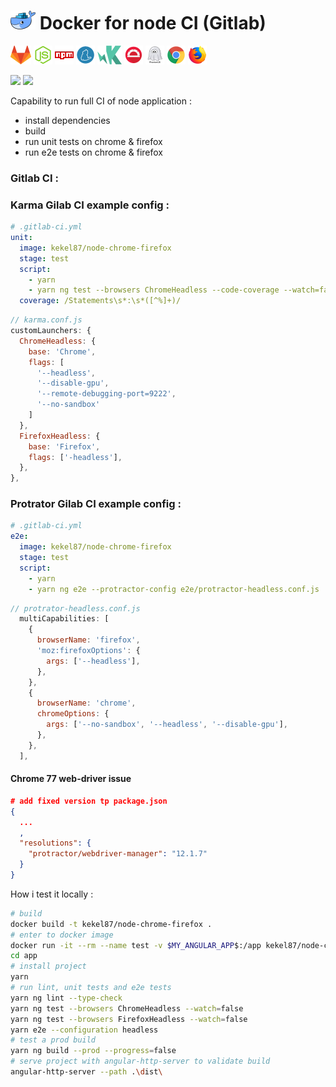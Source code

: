 # ![Docker](https://raw.githubusercontent.com/kekel87/readme-images/master/docker.png) Docker for node CI (Gitlab)

![gitlab](https://raw.githubusercontent.com/kekel87/readme-images/master/gitlab.png) ![node](https://raw.githubusercontent.com/kekel87/readme-images/master/node.png) ![npm](https://raw.githubusercontent.com/kekel87/readme-images/master/npm.png) ![yarn](https://raw.githubusercontent.com/kekel87/readme-images/master/yarn.png) ![karma](https://raw.githubusercontent.com/kekel87/readme-images/master/karma.png) ![protractor](https://raw.githubusercontent.com/kekel87/readme-images/master/protractor.png) ![phantomjs](https://raw.githubusercontent.com/kekel87/readme-images/master/phantomjs.png) ![chrome](https://raw.githubusercontent.com/kekel87/readme-images/master/chrome.png) ![firefox](https://raw.githubusercontent.com/kekel87/readme-images/master/firefox.png)

[![](https://images.microbadger.com/badges/version/kekel87/node-chrome-firefox.svg)](https://microbadger.com/images/kekel87/node-chrome-firefox 'Get your own version badge on microbadger.com') [![](https://images.microbadger.com/badges/image/kekel87/node-chrome-firefox.svg)](https://microbadger.com/images/kekel87/node-chrome-firefox 'Get your own image badge on microbadger.com')

Capability to run full CI of node application :

- install dependencies
- build
- run unit tests on chrome & firefox
- run e2e tests on chrome & firefox

### Gitlab CI :

### Karma Gilab CI example config :

```yml
# .gitlab-ci.yml
unit:
  image: kekel87/node-chrome-firefox
  stage: test
  script:
    - yarn
    - yarn ng test --browsers ChromeHeadless --code-coverage --watch=false --progress=false
  coverage: /Statements\s*:\s*([^%]+)/
```

```javascript
// karma.conf.js
customLaunchers: {
  ChromeHeadless: {
    base: 'Chrome',
    flags: [
      '--headless',
      '--disable-gpu',
      '--remote-debugging-port=9222',
      '--no-sandbox'
    ]
  },
  FirefoxHeadless: {
    base: 'Firefox',
    flags: ['-headless'],
  },
},
```

### Protrator Gilab CI example config :

```yml
# .gitlab-ci.yml
e2e:
  image: kekel87/node-chrome-firefox
  stage: test
  script:
    - yarn  
    - yarn ng e2e --protractor-config e2e/protractor-headless.conf.js
```

```javascript
// protrator-headless.conf.js
  multiCapabilities: [
    {
      browserName: 'firefox',
      'moz:firefoxOptions': {
        args: ['--headless'],
      },
    },
    {
      browserName: 'chrome',
      chromeOptions: {
        args: ['--no-sandbox', '--headless', '--disable-gpu'],
      },
    },
  ],
```

#### Chrome 77 web-driver issue

```json
# add fixed version tp package.json
{
  ...
  ,
  "resolutions": {
    "protractor/webdriver-manager": "12.1.7"
  }
}
```


How i test it locally :
```bash
# build
docker build -t kekel87/node-chrome-firefox .
# enter to docker image
docker run -it --rm --name test -v $MY_ANGULAR_APP$:/app kekel87/node-chrome-firefox sh
cd app
# install project
yarn
# run lint, unit tests and e2e tests
yarn ng lint --type-check
yarn ng test --browsers ChromeHeadless --watch=false
yarn ng test --browsers FirefoxHeadless --watch=false
yarn e2e --configuration headless
# test a prod build
yarn ng build --prod --progress=false
# serve project with angular-http-server to validate build
angular-http-server --path .\dist\
```
